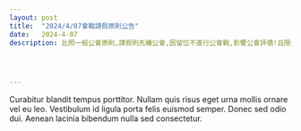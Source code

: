 ```yaml
---
layout: post
title:  "2024/4/07會戰請假原則公告"
date:   2024-4-07
description: 比照一般公會原則,請假則先離公會,因留位不進行公會戰,影響公會評價!且限公會戰前一日




---
```


<p class="intro"><span class="dropcap">C</span>urabitur blandit tempus porttitor. Nullam quis risus eget urna mollis ornare vel eu leo. Vestibulum id ligula porta felis euismod semper. Donec sed odio dui. Aenean lacinia bibendum nulla sed consectetur.</p>
